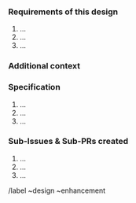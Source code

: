 ### Requirements of this design
<!-- What are the goals/requirements that this is designed to solve? Examples include "user wants to do X because of Y reason". -->
1. ...
2. ...
3. ...

### Additional context
<!-- Add any other context about the design here. Include prior-work and previous issues. -->

### Specification
<!-- Provide a specification that can be implemented. Add diagrams when possible including hand-drawn drawings. Add screenshots or visual designs (from Figma). -->
1. ...
2. ...
3. ...

### Sub-Issues & Sub-PRs created
<!-- List design/development subissues and PRs derived from this design: -->
1. ...
2. ...
3. ...

/label ~design ~enhancement